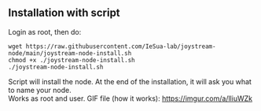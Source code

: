 ## Installation with script

Login as root, then do:
```
wget https://raw.githubusercontent.com/IeSua-lab/joystream-node/main/joystream-node-install.sh
chmod +x ./joystream-node-install.sh
./joystream-node-install.sh
```

Script will install the node. At the end of the installation, it will ask you what to name your node.   
Works as root and user. 
GIF file (how it works): https://imgur.com/a/lliuWZk
